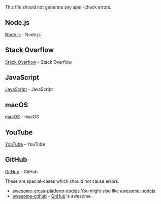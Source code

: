 This file should not generate any spell-check errors.

## Node.js

[Node.js](https://nodejs.com) - Node.js

## Stack Overflow

[Stack Overflow](https://stackoverflow.com) - Stack Overflow

## JavaScript

[JavaScript](https://javascript.com) - JavaScript

## macOS

[macOS](https://macos.com) - macOS

## YouTube

[YouTube](https://youtube.com) - YouTube

## GitHub

[GitHub](https://github.com) - GitHub

These are special-cases which should not cause errors.

- [awesome-cross-platform-nodejs](https://github.com/bcoe/awesome-cross-platform-nodejs)
You might also like [awesome-nodejs](https://github.com/sindresorhus/awesome-nodejs).
- [awesome-github](https://github.com/phillipadsmith/awesome-github) -
[GitHub]( https://github.com) is awesome.

